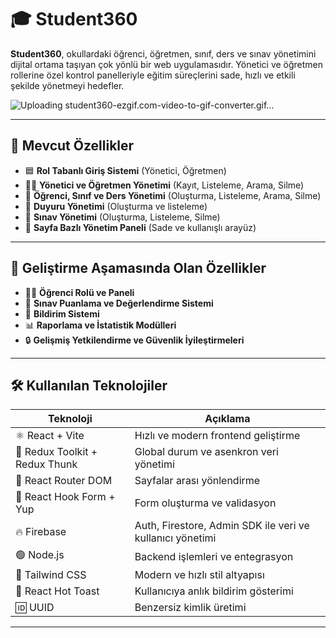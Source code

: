 # 🎓 Student360

**Student360**, okullardaki öğrenci, öğretmen, sınıf, ders ve sınav yönetimini dijital ortama taşıyan çok yönlü bir web uygulamasıdır. Yönetici ve öğretmen rollerine özel kontrol panelleriyle eğitim süreçlerini sade, hızlı ve etkili şekilde yönetmeyi hedefler.

![Uploading student360-ezgif.com-video-to-gif-converter.gif…]()


---

## 🚀 Mevcut Özellikler

- 🟦 **Rol Tabanlı Giriş Sistemi** (Yönetici, Öğretmen)  
- 🧑‍🏫 **Yönetici ve Öğretmen Yönetimi** (Kayıt, Listeleme, Arama, Silme)  
- 🧒 **Öğrenci, Sınıf ve Ders Yönetimi** (Oluşturma, Listeleme, Arama, Silme)  
- 📢 **Duyuru Yönetimi** (Oluşturma ve listeleme)  
- 📝 **Sınav Yönetimi** (Oluşturma, Listeleme, Silme)  
- 🧩 **Sayfa Bazlı Yönetim Paneli** (Sade ve kullanışlı arayüz)

---

## 🚧 Geliştirme Aşamasında Olan Özellikler

- 👩‍🎓 **Öğrenci Rolü ve Paneli**  
- 📝 **Sınav Puanlama ve Değerlendirme Sistemi**  
- 🔔 **Bildirim Sistemi**  
- 📊 **Raporlama ve İstatistik Modülleri**  
- 🔒 **Gelişmiş Yetkilendirme ve Güvenlik İyileştirmeleri**

---

## 🛠️ Kullanılan Teknolojiler

| Teknoloji                        | Açıklama                                       |
|----------------------------------|------------------------------------------------|
| ⚛️ React + Vite                 | Hızlı ve modern frontend geliştirme            |
| 🔄 Redux Toolkit + Redux Thunk  | Global durum ve asenkron veri yönetimi         |
| 🔀 React Router DOM             | Sayfalar arası yönlendirme                     |
| 🧾 React Hook Form + Yup        | Form oluşturma ve validasyon                   |
| 🔥 Firebase                     | Auth, Firestore, Admin SDK ile veri ve kullanıcı yönetimi |
| 🟢 Node.js                      | Backend işlemleri ve entegrasyon               |
| 🎨 Tailwind CSS                 | Modern ve hızlı stil altyapısı                 |
| 🔔 React Hot Toast              | Kullanıcıya anlık bildirim gösterimi           |
| 🆔 UUID                         | Benzersiz kimlik üretimi                       |

---



